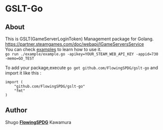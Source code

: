 GSLT-Go
===========================
## About
This is GSLT(GameServerLoginToken) Management package for Golang.  
https://partner.steamgames.com/doc/webapi/IGameServersService  
You can check [examples](http://github.com/FlowingSPDG/gslt-go/examples) to learn how to use it.  
``go run ./example/example.go -apikey=YOUR_STEAM_WEB_API_KEY -appid=730 -memo=GO_TEST``

To add your package,execute `go get github.com/FlowingSPDG/gslt-go` and import it like this :   
```
import (
	"github.com/FlowingSPDG/gslt-go"
	"fmt"
)
```

## Author
Shugo [**FlowingSPDG**](http://github.com/FlowingSPDG) Kawamura
